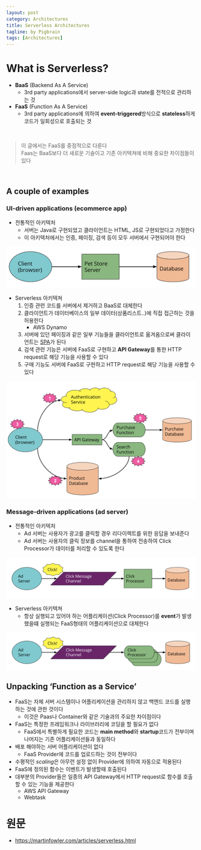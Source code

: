 ```yaml
---
layout: post
category: Architectures
title: Serverless Architectures
tagline: by Pigbrain
tags: [Architectures]
---
```


<!--more-->  

# What is Serverless?  
* **BaaS** (Backend As A Service)
	*  3rd party applications에서 server-side logic과 state를  전적으로 관리하는 것 
* **FaaS** (Function As A Service)  
	* 3rd party applications에 의하여 **event-triggered**방식으로 **stateless**하게 코드가 일회성으로 호출되는 것  
  
<br>  
  
> 이 글에서는 FaaS를 중점적으로 다룬다  
> Faas는 BaaS보다 더 새로운 기술이고 기존 아키텍쳐에 비해 중요한 차이점들이 있다
  
<br>  
  
## A couple of examples
### UI-driven applications (ecommerce app)
* 전통적인 아키텍처  
	* 서버는 Java로 구현되었고 클라이언트는 HTML, JS로 구현되었다고 가정한다   
	* 이 아키텍처에서는 인증, 페이징, 검색 등이 모두 서버에서 구현되어야 한다  
  
<img src="/assets/themes/Snail/img/Architectures/serverless/serverless_1.png" alt="">  
  
* Serverless 아키텍쳐  
	1. 인증 관련 코드를 서버에서 제거하고 BaaS로 대체한다  
	2. 클라이언트가 데이터베이스의 일부 데이터(상품리스트..)에 직접 접근하는 것을 허용한다   
		* AWS Dynamo  
	3. 서버에 있던 페이징과 같은 일부 기능들을 클라이언트로 옮겨옴으로써 클라이언트는 [SPA](https://en.wikipedia.org/wiki/Single-page_application)가 된다  
	4. 검색 관련 기능은 서버에 FaaS로 구현하고 **API Gateway**를 통한 HTTP request로 해당 기능을 사용할 수 있다  
	5. 구매 기능도 서버에 FaaS로 구현하고 HTTP request로 해당 기능을 사용할 수 있다  
  
<img src="/assets/themes/Snail/img/Architectures/serverless/serverless_2.png" alt="">  
      
### Message-driven applications (ad server)
  
* 전통적인 아키텍처  
	* Ad 서버는 사용자가 광고를 클릭할 경우 리다이렉트를 위한 응답을 보내준다  
	* Ad 서버는 사용자의 클릭 정보를 channel을 통하여 전송하여 Click Processor가 데이터를 처리할 수 있도록 한다   
  
<img src="/assets/themes/Snail/img/Architectures/serverless/serverless_3.png" alt="">  
  
* Serverless 아키텍쳐 
	* 항상 실행되고 있어야 하는 어플리케이션(Click Processor)를 **event**가 발생했을떄 실행되는 FaaS형태의 어플리케이션으로 대체한다  
	
<img src="/assets/themes/Snail/img/Architectures/serverless/serverless_4.png" alt="">    
  
## Unpacking ‘Function as a Service’  
  
* FaaS는 자체 서버 시스템이나 어플리케이션을 관리하지 않고 백엔드 코드를 실행하는 것에 관한 것이다
	* 이것은 Paas나 Container와 같은 기술과의 주요한 차이점이다  
* FaaS는 특정한 프레임워크나 라이브러리에 코딩을 할 필요가 없다
	* FaaS에서 특별하게 필요한 코드는 **main method**와 **startup**코드가  전부이며 나머지는 기존 어플리케이션들과 동일하다  
* 배포 해야하는 서버 어플리케이션이 없다  
	* FaaS Provider에 코드를 업로드하는 것이 전부이다  
* 수평적인 *scaling*은 아무런 설정 없이 Provider에 의하여 자동으로 적용된다  
* FaaS에 정의된 함수는 이벤트가 발생할때 호출된다  
* 대부분의 Provider들은 일종의 API Gateway에서 HTTP request로 함수를  호출할 수 있는 기능을 제공한다  
	* AWS API Gateway  
	* Webtask  




  
# 원문   
* https://martinfowler.com/articles/serverless.html  